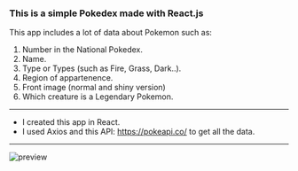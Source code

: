 ### This is a simple Pokedex made with React.js
This app includes a lot of data about Pokemon such as:
1. Number in the National Pokedex.
2. Name.
3. Type or Types (such as Fire, Grass, Dark..).
4. Region of appartenence.
5. Front image (normal and shiny version)
6. Which creature is a Legendary Pokemon.

***

* I created this app in React.
* I used Axios and this API: https://pokeapi.co/ to get all the data.

***

![preview](https://user-images.githubusercontent.com/116798172/232806511-e9db2341-cc2c-4861-a5c6-bb9978caa3ca.png)
